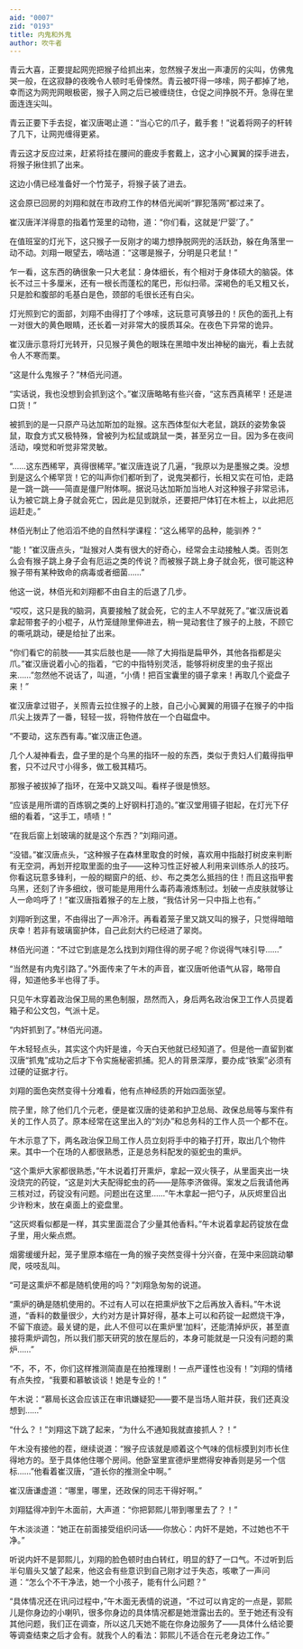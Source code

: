 ```yaml
---
aid: "0007"
zid: "0193"
title: 内鬼和外鬼
author: 吹牛者
---
```


青云大喜，正要提起网兜把猴子给抓出来，忽然猴子发出一声凄厉的尖叫，仿佛鬼哭一般，在这寂静的夜晚令人顿时毛骨悚然。青云被吓得一哆嗦，网子都掉了地，幸而这为网兜网眼极密，猴子入网之后已被缠绕住，仓促之间挣脱不开。急得在里面连连尖叫。

青云正要下手去捉，崔汉唐喝止道：“当心它的爪子，戴手套！”说着将网子的杆转了几下，让网兜缠得更紧。

青云这才反应过来，赶紧将挂在腰间的鹿皮手套戴上，这才小心翼翼的探手进去，将猴子揪住抓了出来。

这边小倩已经准备好一个竹笼子，将猴子装了进去。

这会原已回房的刘翔和就在市政府工作的林佰光闻听“罪犯落网”都过来了。

崔汉唐洋洋得意的指着竹笼里的动物，道：“你们看，这就是‘尸婴’了。”

在值班室的灯光下，这只猴子一反刚才的竭力想挣脱网兜的活跃劲，躲在角落里一动不动。刘翔一眼望去，嘀咕道：“这哪是猴子，分明是只老鼠！”

乍一看，这东西的确很象一只大老鼠：身体细长，有个相对于身体硕大的脑袋。体长不过三十多厘米，还有一根长而蓬松的尾巴，形似扫帚。深褐色的毛又粗又长，只是脸和腹部的毛基白是色，颈部的毛很长还有白尖。

灯光照到它的面部，刘翔不由得打了个哆嗦，这玩意可真够丑的！灰色的面孔上有一对很大的黄色眼睛，还长着一对非常大的膜质耳朵。在夜色下异常的诡异。

崔汉唐示意将灯光转开，只见猴子黄色的眼珠在黑暗中发出神秘的幽光，看上去就令人不寒而栗。

“这是什么鬼猴子？”林佰光问道。

“实话说，我也没想到会抓到这个。”崔汉唐略略有些兴奋，“这东西真稀罕！还是进口货！”

被抓到的是一只原产马达加斯加的趾猴。这东西体型似大老鼠，跳跃的姿势象袋鼠，取食方式又极特殊，曾被列为松鼠或跳鼠一类，甚至另立一目。因为多在夜间活动，嗅觉和听觉非常灵敏。

“……这东西稀罕，真得很稀罕。”崔汉唐连说了几遍，“我原以为是墨猴之类。没想到是这么个稀罕货！它的叫声你们都听到了，说鬼哭都行，长相又实在可怕，走路是一跳一跳――简直是僵尸附体啊。据说马达加斯加当地人对这种猴子非常忌讳，认为被它跳上身子就会死亡，因此是见到就杀，还要把尸体钉在木桩上，以此把厄运赶走。”

林佰光制止了他滔滔不绝的自然科学课程：“这么稀罕的品种，能驯养？”

“能！”崔汉唐点头，“趾猴对人类有很大的好奇心，经常会主动接触人类。否则怎么会有猴子跳上身子会有厄运之类的传说？而被猴子跳上身子就会死，很可能这种猴子带有某种致命的病毒或者细菌……”

他这一说，林佰光和刘翔都不由自主的后退了几步。

“哎哎，这只是我的脑洞，真要接触了就会死，它的主人不早就死了。”崔汉唐说着拿起带套子的小棍子，从竹笼缝隙里伸进去，稍一晃动套住了猴子的上肢，不顾它的嘶吼跳动，硬是给扯了出来。

“你们看它的前肢――其实后肢也是――除了大拇指是扁甲外，其他各指都是尖爪。”崔汉唐说着小心的指着，“它的中指特别灵活，能够将树皮里的虫子抠出来……”忽然他不说话了，叫道，“小倩！把百宝囊里的镊子拿来！再取几个瓷盘子来！”

崔汉唐拿过钳子，关照青云拉住猴子的上肢，自己小心翼翼的用镊子在猴子的中指爪尖上拨弄了一番，轻轻一拔，将物件放在一个白磁盘中。

“不要动，这东西有毒。”崔汉唐正色道。

几个人凝神看去，盘子里的是个乌黑的指环一般的东西，类似于贵妇人们戴得指甲套，只不过尺寸小得多，做工极其精巧。

那猴子被拔掉了指环，在笼中又跳又叫。看样子很是愤怒。

“应该是用所谓的百炼钢之类的上好钢料打造的。”崔汉堂用镊子钳起，在灯光下仔细的看着，“这手工，啧啧！”

“在我后窗上划玻璃的就是这个东西？”刘翔问道。

“没错。”崔汉唐点头，“这种猴子在森林里取食的时候，喜欢用中指敲打树皮来判断有无空洞，再划开挖取里面的虫子――这种习性正好被人利用来训练杀人的技巧。你看这玩意多锋利，一般的糊窗户的纸、纱、布之类怎么抵挡的住！而且这指甲套乌黑，还刻了许多细纹，很可能是用用什么毒药毒液炼制过。划破一点皮肤就够让人一命呜呼了！”崔汉唐指着猴子的左上肢，“我估计另一只中指上也有。”

刘翔听到这里，不由得出了一声冷汗。再看着笼子里又跳又叫的猴子，只觉得暗暗庆幸！若非有玻璃窗护体，自己此刻大约已经进了翠岗。

林佰光问道：“不过它到底是怎么找到刘翔住得的房子呢？你说得气味引导……”

“当然是有内鬼引路了。”外面传来了午木的声音，崔汉唐听他语气从容，略带自得，知道他多半也得了手。

只见午木穿着政治保卫局的黑色制服，昂然而入，身后两名政治保卫工作人员提着箱子和公文包，气派十足。

“内奸抓到了。”林佰光问道。

午木轻轻点头，其实这个内奸是谁，今天白天他就已经知道了。但是他一直留到崔汉唐“抓鬼”成功之后才下令实施秘密抓捕。犯人的背景深厚，要办成“铁案”必须有过硬的证据才行。

刘翔的面色突然变得十分难看，他有点神经质的开始四面张望。

院子里，除了他们几个元老，便是崔汉唐的徒弟和护卫总局、政保总局等与案件有关的工作人员了。原本经常在这里出入的“刘办”和总务科的工作人员一个都不在。

午木示意了下，两名政治保卫局工作人员立刻将手中的箱子打开，取出几个物件来。其中一个在场的人都很熟悉，正是总务科配发的驱蛇虫的熏炉。

“这个熏炉大家都很熟悉，”午木说着打开熏炉，拿起一双火筷子，从里面夹出一块没烧完的药锭，“这是刘大夫配得蛇虫的药――是陈李济做得。案发之后我请他再三核对过，药锭没有问题。问题出在这里……”午木拿起一把勺子，从灰烬里舀出少许粉末，放在桌面上的瓷盘里。

“这灰烬看似都是一样，其实里面混合了少量其他香料。”午木说着拿起药锭放在盘子里，用火柴点燃。

烟雾缓缓升起，笼子里原本缩在一角的猴子突然变得十分兴奋，在笼中来回跳动攀爬，吱吱乱叫。

“可是这熏炉不都是随机使用的吗？”刘翔急匆匆的说道。

“熏炉的确是随机使用的。不过有人可以在把熏炉放下之后再放入香料。”午木说道，“香料的数量很少，大约对方是计算好得，基本上可以和药锭一起燃烧干净，不留下痕迹。最关键的是，此人不但可以在熏炉里‘加料’，还能清掉炉灰，甚至直接将熏炉调包，所以我们那天研究的放在屋后的，本身可能就是一只没有问题的熏炉……”

“不，不，不，你们这样推测简直是在拍推理剧！一点严谨性也没有！”刘翔的情绪有点失控，“我要和慕敏谈谈！她是专业的！”

午木说：“慕局长这会应该正在审讯嫌疑犯――要不是当场人赃并获，我们还真没想到……”

“什么？！”刘翔这下跳了起来，“为什么不通知我就直接抓人？！”

午木没有接他的茬，继续说道：“猴子应该就是顺着这个气味的信标摸到刘市长住得地方的。至于具体他住哪个房间。他卧室里宣德炉里燃得安神香则是另一个信标……”他看着崔汉唐，“道长你的推测全中啊。”

崔汉唐谦虚道：“哪里，哪里，还政保的同志干得好啊。”

刘翔猛得冲到午木面前，大声道：“你把郭熙儿带到哪里去了？！”

午木淡淡道：“她正在前面接受组织问话――你放心：内奸不是她，不过她也不干净。”

听说内奸不是郭熙儿，刘翔的脸色顿时由白转红，明显的舒了一口气。不过听到后半句眉头又皱了起来，他这会有些意识到自己刚才过于失态，咳嗽了一声问道：“怎么个不干净法，她一个小孩子，能有什么问题？”

“具体情况还在讯问过程中，”午木面无表情的说道，“不过可以肯定的一点是，郭熙儿是你身边的小喇叭，很多你身边的具体情况都是她泄露出去的。至于她还有没有其他问题，我们正在调查，所以这几天她不能在你身边服务了――具体什么结论要等调查结束之后才会有。就我个人的看法：郭熙儿不适合在元老身边工作。”
